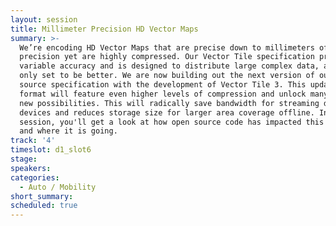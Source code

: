 ```yaml
---
layout: session
title: Millimeter Precision HD Vector Maps
summary: >-
  We’re encoding HD Vector Maps that are precise down to millimeters of
  precision yet are highly compressed. Our Vector Tile specification provides
  variable accuracy and is designed to distribute large complex data, and it is
  only set to be better. We are now building out the next version of our open
  source specification with the development of Vector Tile 3. This updated
  format will feature even higher levels of compression and unlock many other
  new possibilities. This will radically save bandwidth for streaming data to
  devices and reduces storage size for larger area coverage offline. In this
  session, you'll get a look at how open source code has impacted this project
  and where it is going.
track: '4'
timeslot: d1_slot6
stage:
speakers:
categories:
  - Auto / Mobility
short_summary: 
scheduled: true
---
```


